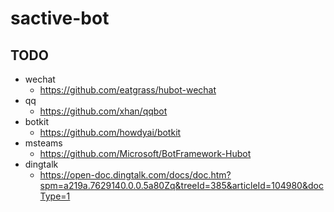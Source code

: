 # sactive-bot

## TODO
- wechat
  - https://github.com/eatgrass/hubot-wechat
- qq
  - https://github.com/xhan/qqbot
- botkit
  - https://github.com/howdyai/botkit
- msteams
  - https://github.com/Microsoft/BotFramework-Hubot
- dingtalk
  - https://open-doc.dingtalk.com/docs/doc.htm?spm=a219a.7629140.0.0.5a80Zq&treeId=385&articleId=104980&docType=1
